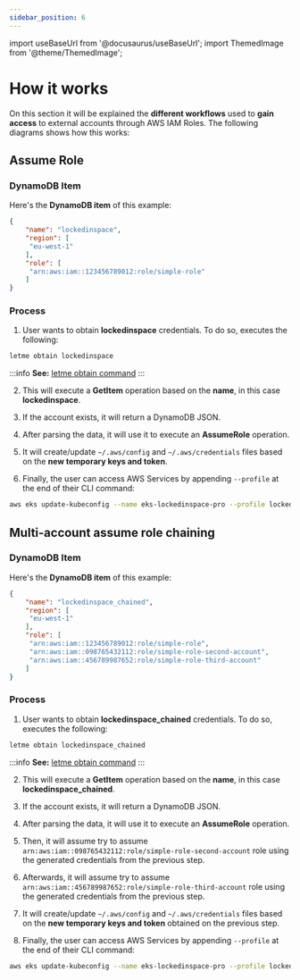 ```yaml
---
sidebar_position: 6
---
```


import useBaseUrl from '@docusaurus/useBaseUrl';
import ThemedImage from '@theme/ThemedImage';


# How it works

On this section it will be explained the **different workflows** used to **gain access** to external accounts through AWS IAM Roles. The following diagrams shows how this works:

<p align="center">
<ThemedImage
  alt="Docusaurus themed image"
  sources={{
    light: useBaseUrl('/img/letme-workflow-light.svg'),
    dark: useBaseUrl('/img/letme-workflow-dark.svg'),
  }}
/>
</p>

## Assume Role

### DynamoDB Item

Here's the **DynamoDB item** of this example:

```json title="docs/aws/templates/assume-role-item.json"
{
    "name": "lockedinspace",
    "region": [
     "eu-west-1"
    ],
    "role": [
     "arn:aws:iam::123456789012:role/simple-role"
    ]
}
```


### Process

1. User wants to obtain **lockedinspace** credentials. To do so, executes the following:

```bash
letme obtain lockedinspace
```

:::info
**See:** [letme obtain command](../letme-usage/obtain.md)
:::

2. This will execute a **GetItem** operation based on the **name**, in this case **lockedinspace**.

3. If the account exists, it will return a DynamoDB JSON.

4. After parsing the data, it will use it to execute an **AssumeRole** operation.

5. It will create/update `~/.aws/config` and `~/.aws/credentials` files based on the **new temporary keys and token**.

6. Finally, the user can access AWS Services by appending `--profile` at the end of their CLI command:

```bash
aws eks update-kubeconfig --name eks-lockedinspace-pro --profile lockedinspace
```

## Multi-account assume role chaining

### DynamoDB Item

Here's the **DynamoDB item** of this example:

```json title="assume-role-chained-item.json"
{
    "name": "lockedinspace_chained",
    "region": [
     "eu-west-1"
    ],
    "role": [
     "arn:aws:iam::123456789012:role/simple-role",
     "arn:aws:iam::098765432112:role/simple-role-second-account",
     "arn:aws:iam::456789987652:role/simple-role-third-account"
    ]
}
```

### Process

1. User wants to obtain **lockedinspace_chained** credentials. To do so, executes the following:

```bash
letme obtain lockedinspace_chained
```

:::info
**See:** [letme obtain command](../letme-usage/obtain.md)
:::

2. This will execute a **GetItem** operation based on the **name**, in this case **lockedinspace_chained**.

3. If the account exists, it will return a DynamoDB JSON.

4. After parsing the data, it will use it to execute an **AssumeRole** operation.

5. Then, it will assume try to assume `arn:aws:iam::098765432112:role/simple-role-second-account` role using the generated credentials from the previous step.

5. Afterwards, it will assume try to assume `arn:aws:iam::456789987652:role/simple-role-third-account` role using the generated credentials from the previous step.

5. It will create/update `~/.aws/config` and `~/.aws/credentials` files based on the **new temporary keys and token** obtained on the previous step.

6. Finally, the user can access AWS Services by appending `--profile` at the end of their CLI command:

```bash
aws eks update-kubeconfig --name eks-lockedinspace-pro --profile lockedinspace_chained
```